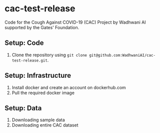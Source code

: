# cac-test-release
Code for the Cough Against COVID-19 (CAC) Project by Wadhwani AI supported by the Gates' Foundation.

## Setup: Code

1. Clone the repository using `git clone git@github.com:WadhwaniAI/cac-test-release.git`.

## Setup: Infrastructure

1. Install docker and create an account on dockerhub.com
2. Pull the required docker image

## Setup: Data

1. Downloading sample data
2. Downloading entire CAC dataset

